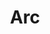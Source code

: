 ---
title: 'Arc'
description: 'Hire the world’s top remote developers faster'
link: 'https://arc.dev/'
imageURL: 'https://res.cloudinary.com/dc6mrv5cb/image/upload/v1718793991/personal-resources/jobs/arc.dev__rkv0o7_b7kqsz.webp'
---